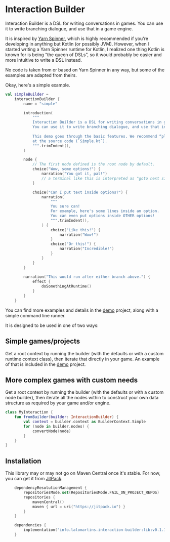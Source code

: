 # Interaction Builder

Interaction Builder is a DSL for writing conversations in games. You can use it to write branching dialogue, and use that in a game engine.

It is inspired by [Yarn Spinner](https://www.yarnspinner.dev/), which is highly recommended if you're developing in anything but Kotlin (or possibly JVM). However, when I started writing a Yarn Spinner runtime for Kotlin, I realized one thing Kotlin is known for is being “the queen of DSLs”, so it would probably be easier and more intuitive to write a DSL instead.

No code is taken from or based on Yarn Spinner in any way, but some of the examples are adapted from theirs.

Okay, here's a simple example.

```kotlin
val simpleBuilder =
    interactionBuilder {
        name = "simple"

        introduction(
            """
            Interaction Builder is a DSL for writing conversations in games.
            You can use it to write branching dialogue, and use that in a game engine.
            
            This demo goes through the basic features. We recommend “playing” it while looking
            at the source code (`Simple.kt`).
            """.trimIndent(),
        )

        node {
            // The first node defined is the root node by default.
            choice("Wow, some options!") {
                narration("You got it, pal!")
                // a terminal like this is interpreted as "goto next sibling/uncle node"
            }

            choice("Can I put text inside options?") {
                narration(
                    """
                    You sure can!
                    For example, here's some lines inside an option.
                    You can even put options inside OTHER options!
                    """.trimIndent(),
                ) {
                    choice("Like this!") {
                        narration("Wow!")
                    }
                    choice("Or this!") {
                        narration("Incredible!")
                    }
                }
            }
        }
        
        narration("This would run after either branch above.") {
            effect {
                doSomethingAtRuntime()
            }
        }
    }
```

You can find more examples and details in the [demo](demo/src/main/kotlin/info/lalomartins/games/interactionBuilder/demo) project, along with a simple command line runner.

It is designed to be used in one of two ways:

## Simple games/projects

Get a root context by running the builder (with the defaults or with a custom runtime context class), then iterate that directly in your game. An example of that is included in the [demo](demo/src/main/kotlin/info/lalomartins/games/interactionBuilder/demo/Runner.kt) project.

## More complex games with custom needs

Get a root context by running the builder (with the defaults or with a custom node builder), then iterate all the nodes within to construct your own data structure as required by your game and/or engine.

```kotlin
class MyInteraction {
    fun fromBuilder(builder: InteractionBuilder) {
        val context = builder.context as BuilderContext.Simple
        for (node in builder.nodes) {
            convertNode(node)
        }
    }
}
```

## Installation

This library may or may not go on Maven Central once it's stable. For now, you can get it from [JitPack](https://jitpack.io/#lalomartins/interaction-builder).

```kotlin
	dependencyResolutionManagement {
		repositoriesMode.set(RepositoriesMode.FAIL_ON_PROJECT_REPOS)
		repositories {
			mavenCentral()
			maven { url = uri("https://jitpack.io") }
		}
	}
```

```kotlin
    dependencies {
        implementation("info.lalomartins.interaction-builder:lib:v0.1.1")
    }
```
